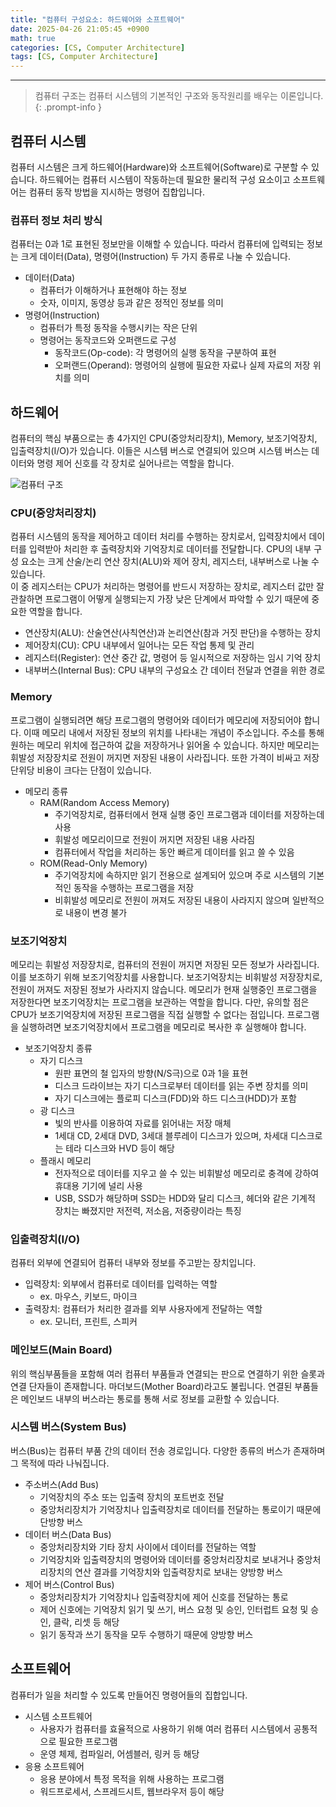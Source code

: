 ```yaml
--- 
title: "컴퓨터 구성요소: 하드웨어와 소프트웨어" 
date: 2025-04-26 21:05:45 +0900
math: true
categories: [CS, Computer Architecture]
tags: [CS, Computer Architecture]
---
```

---------- 	
> 컴퓨터 구조는 컴퓨터 시스템의 기본적인 구조와 동작원리를 배우는 이론입니다. 
{: .prompt-info } 

## **컴퓨터 시스템**
컴퓨터 시스템은 크게 하드웨어(Hardware)와 소프트웨어(Software)로 구분할 수 있습니다. 하드웨어는 컴퓨터 시스템이 작동하는데 필요한 물리적 구성 요소이고 소프트웨어는 컴퓨터 동작 방법을 지시하는 명령어 집합입니다. 

### **컴퓨터 정보 처리 방식**
컴퓨터는 0과 1로 표현된 정보만을 이해할 수 있습니다. 따라서 컴퓨터에 입력되는 정보는 크게 데이터(Data), 명령어(Instruction) 두 가지 종류로 나눌 수 있습니다.  
- 데이터(Data)
    - 컴퓨터가 이해하거나 표현해야 하는 정보
    - 숫자, 이미지, 동영상 등과 같은 정적인 정보를 의미 
- 명령어(Instruction)
    - 컴퓨터가 특정 동작을 수행시키는 작은 단위
    - 명령어는 동작코드와 오퍼랜드로 구성
        - 동작코드(Op-code): 각 명령어의 실행 동작을 구분하여 표현
        - 오퍼랜드(Operand): 명령어의 실행에 필요한 자료나 실제 자료의 저장 위치를 의미 

## **하드웨어**

컴퓨터의 핵심 부품으로는 총 4가지인 CPU(중앙처리장치), Memory, 보조기억장치, 입출력장치(I/O)가 있습니다. 이들은 시스템 버스로 연결되어 있으며 시스템 버스는 데이터와 명령 제어 신호를 각 장치로 실어나르는 역할을 합니다. 

![컴퓨터 구조](https://img1.daumcdn.net/thumb/R1280x0/?scode=mtistory2&fname=https%3A%2F%2Fblog.kakaocdn.net%2Fdn%2FbjXThF%2FbtrS5PqX9o1%2Fp7Culq9hqqNsMEFMGTQYo0%2Fimg.png)

### **CPU(중앙처리장치)**
컴퓨터 시스템의 동작을 제어하고 데이터 처리를 수행하는 장치로서, 입력장치에서 데이터를 입력받아 처리한 후 출력장치와 기억장치로 데이터를 전달합니다. CPU의 내부 구성 요소는 크게 산술/논리 연산 장치(ALU)와 제어 장치, 레지스터, 내부버스로 나눌 수 있습니다. <br>
이 중 레지스터는 CPU가 처리하는 명령어를 반드시 저장하는 장치로, 레지스터 값만 잘 관찰하면 프로그램이 어떻게 실행되는지 가장 낮은 단계에서 파악할 수 있기 때문에 중요한 역할을 합니다. 

- 연산장치(ALU): 산술연산(사칙연산)과 논리연산(참과 거짓 판단)을 수행하는 장치
- 제어장치(CU): CPU 내부에서 일어나는 모든 작업 통제 및 관리
- 레지스터(Register): 연산 중간 값, 명령어 등 일시적으로 저장하는 임시 기억 장치 
- 내부버스(Internal Bus): CPU 내부의 구성요소 간 데이터 전달과 연결을 위한 경로

### **Memory**
프로그램이 실행되려면 해당 프로그램의 명령어와 데이터가 메모리에 저장되어야 합니다. 이때 메모리 내에서 저장된 정보의 위치를 나타내는 개념이 주소입니다. 주소를 통해 원하는 메모리 위치에 접근하여 값을 저장하거나 읽어올 수 있습니다. 하지만 메모리는 휘발성 저장장치로 전원이 꺼지면 저장된 내용이 사라집니다. 또한 가격이 비싸고 저장 단위당 비용이 크다는 단점이 있습니다. 

- 메모리 종류
    - RAM(Random Access Memory)
        - 주기억장치로, 컴퓨터에서 현재 실행 중인 프로그램과 데이터를 저장하는데 사용
        - 휘발성 메모리이므로 전원이 꺼지면 저장된 내용 사라짐
        - 컴퓨터에서 작업을 처리하는 동안 빠르게 데이터를 읽고 쓸 수 있음
    - ROM(Read-Only Memory)
        - 주기억장치에 속하지만 읽기 전용으로 설계되어 있으며 주로 시스템의 기본적인 동작을 수행하는 프로그램을 저장
        - 비휘발성 메모리로 전원이 꺼져도 저장된 내용이 사라지지 않으며 일반적으로 내용이 변경 불가

### **보조기억장치**
메모리는 휘발성 저장장치로, 컴퓨터의 전원이 꺼지면 저장된 모든 정보가 사라집니다. 이를 보조하기 위해 보조기억장치를 사용합니다. 보조기억장치는 비휘발성 저장장치로, 전원이 꺼져도 저장된 정보가 사라지지 않습니다. 메모리가 현재 실행중인 프로그램을 저장한다면 보조기억장치는 프로그램을 보관하는 역할을 합니다. 다만, 유의할 점은 CPU가 보조기억장치에 저장된 프로그램을 직접 실행할 수 없다는 점입니다. 프로그램을 실행하려면 보조기억장치에서 프로그램을 메모리로 복사한 후 실행해야 합니다. 

- 보조기억장치 종류
    - 자기 디스크
        - 원판 표면의 철 입자의 방향(N/S극)으로 0과 1을 표현
        - 디스크 드라이브는 자기 디스크로부터 데이터를 읽는 주변 장치를 의미 
        - 자기 디스크에는 플로피 디스크(FDD)와 하드 디스크(HDD)가 포함
    - 광 디스크
        - 빛의 반사를 이용하여 자료를 읽어내는 저장 매체
        - 1세대 CD, 2세대 DVD, 3세대 블루레이 디스크가 있으며, 차세대 디스크로는 테라 디스크와 HVD 등이 해당
    - 플래시 메모리
        - 전자적으로 데이터를 지우고 쓸 수 있는 비휘발성 메모리로 충격에 강하여 휴대용 기기에 널리 사용
        - USB, SSD가 해당하며 SSD는 HDD와 달리 디스크, 헤더와 같은 기계적 장치는 빠졌지만 저전력, 저소음, 저중량이라는 특징

### **입출력장치(I/O)**
컴퓨터 외부에 연결되어 컴퓨터 내부와 정보를 주고받는 장치입니다. 

- 입력장치: 외부에서 컴퓨터로 데이터를 입력하는 역할
    - ex. 마우스, 키보드, 마이크
- 출력장치: 컴퓨터가 처리한 결과를 외부 사용자에게 전달하는 역할
    - ex. 모니터, 프린트, 스피커 

### **메인보드(Main Board)** 
위의 핵심부품들을 포함해 여러 컴퓨터 부품들과 연결되는 판으로 연결하기 위한 슬롯과 연결 단자들이 존재합니다. 마더보드(Mother Board)라고도 불립니다. 연결된 부품들은 메인보드 내부의 버스라는 통로를 통해 서로 정보를 교환할 수 있습니다. 

### **시스템 버스(System Bus)** 
버스(Bus)는 컴퓨터 부품 간의 데이터 전송 경로입니다. 다양한 종류의 버스가 존재하며 그 목적에 따라 나눠집니다. 

- 주소버스(Add Bus)
    - 기억장치의 주소 또는 입출력 장치의 포트번호 전달
    - 중앙처리장치가 기억장치나 입출력장치로 데이터를 전달하는 통로이기 때문에 단방향 버스 
- 데이터 버스(Data Bus)
    - 중앙처리장치와 기타 장치 사이에서 데이터를 전달하는 역할
    - 기억장치와 입출력장치의 명령어와 데이터를 중앙처리장치로 보내거나 중앙처리장치의 연산 결과를 기억장치와 입출력장치로 보내는 양방향 버스
- 제어 버스(Control Bus)
    - 중앙처리장치가 기억장치나 입출력장치에 제어 신호를 전달하는 통로
    - 제어 신호에는 기억장치 읽기 및 쓰기, 버스 요청 및 승인, 인터럽트 요청 및 승인, 클락, 리셋 등 해당
    - 읽기 동작과 쓰기 동작을 모두 수행하기 때문에 양방향 버스 

## **소프트웨어**
컴퓨터가 일을 처리할 수 있도록 만들어진  명령어들의 집합입니다. 

- 시스템 소프트웨어 
    - 사용자가 컴퓨터를 효율적으로 사용하기 위해 여러 컴퓨터 시스템에서 공통적으로 필요한 프로그램
    - 운영 체제, 컴파일러, 어셈블러, 링커 등 해당
- 응용 소프트웨어 
    - 응용 분야에서 특정 목적을 위해 사용하는 프로그램 
    - 워드프로세서, 스프레드시트, 웹브라우저 등이 해당